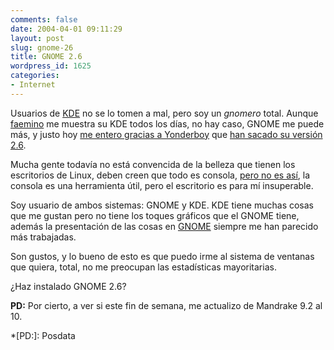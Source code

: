 ```yaml
---
comments: false
date: 2004-04-01 09:11:29
layout: post
slug: gnome-26
title: GNOME 2.6
wordpress_id: 1625
categories:
- Internet
---
```


Usuarios de [KDE](http://www.kde.org) no se lo tomen a mal, pero soy un  _gnomero_ total. Aunque [faemino](http://www.anedonia.net) me muestra su KDE todos los días, no hay caso, GNOME me puede más, y justo hoy [me entero gracias a Yonderboy](http://barrapunto.com/articles/04/03/31/2319218.shtml) que [han sacado su versión 2.6](http://www.gnome.org/start/2.6/).





Mucha gente todavía no está convencida de la belleza que tienen los escritorios de Linux, deben creen que todo es consola, [pero no es así](http://fgo-temp.acc.umu.se/pub/GNOME/teams/marketing/en/2004/two-six-screenshots/html/), la consola es una herramienta útil, pero el escritorio es para mí insuperable.





Soy usuario de ambos sistemas: GNOME y KDE. KDE tiene muchas cosas que me gustan pero no tiene los toques gráficos que el GNOME tiene, además la presentación de las cosas en [GNOME](http://www.gnome.org) siempre me han parecido más trabajadas.





Son gustos, y lo bueno de esto es que puedo irme al sistema de ventanas que quiera, total, no me preocupan las estadísticas mayoritarias.





¿Haz instalado GNOME 2.6?





**PD:**  Por cierto, a ver si este fin de semana, me actualizo de Mandrake 9.2 al 10.




 
  *[PD:]: Posdata
